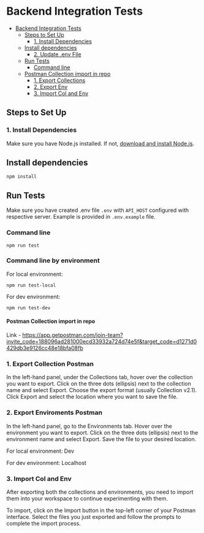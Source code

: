 # Backend Integration Tests

<!-- TOC -->

- [Backend Integration Tests](#backend-integration-tests)
  - [Steps to Set Up](#steps-to-set-up)
    - [1. Install Dependencies](#1-install-dependencies)
  - [Install dependencies](#install-dependencies)
    - [2. Update .env File](#2-update-env-file)
  - [Run Tests](#run-tests)
    - [Command line](#command-line)
  * [Postman Collection import in repo](#steps-to-add)
    - [1. Export Collections](#1-export-collections)
    - [2. Export Env](#2-export-envs)
    - [3. Import Col and Env](#3-import-col-env-files)

<!-- TOC -->

## Steps to Set Up

### 1. Install Dependencies

Make sure you have Node.js installed. If not, [download and install Node.js](https://nodejs.org/).

## Install dependencies

```shell
npm install
```

## Run Tests

Make sure you have created .env file `.env` with `API_HOST` configured with respective server. Example is provided in `.env.example` file.

### Command line

```shell
npm run test
```

### Command line by environment

For local environment:

```shell
npm run test-local
```

For dev environment:

```shell
npm run test-dev
```

#### Postman Collection import in repo

Link - https://app.getpostman.com/join-team?invite_code=188096ad281000ecd33932a724d74e5f&target_code=d1271d0429db3e9126cc48e18bfa08fb

### 1. Export Collection Postman

In the left-hand panel, under the Collections tab, hover over the collection you want to export.
Click on the three dots (ellipsis) next to the collection name and select Export.
Choose the export format (usually Collection v2.1).
Click Export and select the location where you want to save the file.

### 2. Export Enviroments Postman

In the left-hand panel, go to the Environments tab.
Hover over the environment you want to export.
Click on the three dots (ellipsis) next to the environment name and select Export.
Save the file to your desired location.

For local environment: Dev

For dev environment: Localhost

### 3. Import Col and Env

After exporting both the collections and environments, you need to import them into your workspace to continue experimenting with them.

To import, click on the Import button in the top-left corner of your Postman interface.
Select the files you just exported and follow the prompts to complete the import process.

